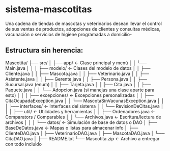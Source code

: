 # sistema-mascotitas
Una cadena de tiendas de mascotas y veterinarios desean llevar el control de sus ventas de  productos, adopciones de clientes y consultas médicas, vacunación o servicios de higiene  programadas a domicilio-

## Estructura sin herencia:

Mascotita/
├── src/
│   ├── app/                         ← Clase principal y menú
│   │   └── Main.java
│   │
│   ├── modelo/                      ← Clases del modelo de datos
│   │   ├── Cliente.java
│   │   ├── Mascota.java
│   │   ├── Veterinario.java
│   │   ├── Asistente.java
│   │   ├── Gerente.java
│   │   ├── Persona.java
│   │   ├── Sucursal.java (enum)
│   │   ├── Tarjeta.java
│   │   ├── Cita.java
│   │   ├── Paquete.java
│   │   └── Adopcion.java (si manejas una clase aparte para esto)
│   │
│   ├── excepciones/                ← Excepciones personalizadas
│   │   ├── CitaOcupadaException.java
│   │   └── MascotaSinVacunasException.java
│   │
│   ├── interfaces/                 ← Interfaces del sistema
│   │   └── RevisionDeCitas.java
│   │
│   ├── util/                       ← Utilidades y herramientas
│   │   ├── Ordenadores.java        ← Comparators / Comparables
│   │   └── Archivos.java           ← Escritura/lectura de archivos
│   │
│   └── datos/                      ← Simulación de base de datos o DAO
│       ├── BaseDeDatos.java        ← Mapas o listas para almacenar info
│       ├── ClienteDAO.java
│       ├── VeterinarioDAO.java
│       ├── MascotaDAO.java
│       └── CitaDAO.java
│
├── README.txt
└── Mascotita.zip                   ← Archivo a entregar con todo incluido

